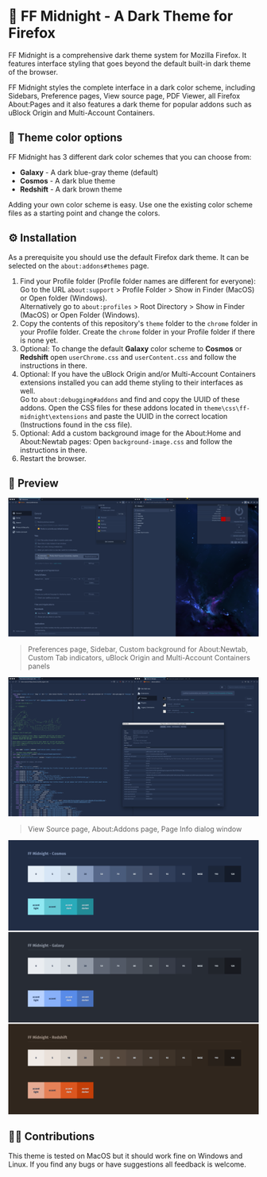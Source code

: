 # 🌚 FF Midnight - A Dark Theme for Firefox

FF Midnight is a comprehensive dark theme system for Mozilla Firefox. It features interface styling that goes beyond the default built-in dark theme of the browser.

FF Midnight styles the complete interface in a dark color scheme, including Sidebars, Preference pages, View source page, PDF Viewer, all Firefox About:Pages and it also features a dark theme for popular addons such as uBlock Origin and Multi-Account Containers.

## 🎨 Theme color options

FF Midnight has 3 different dark color schemes that you can choose from:

- **Galaxy** - A dark blue-gray theme (default)
- **Cosmos** - A dark blue theme
- **Redshift** - A dark brown theme

Adding your own color scheme is easy. Use one the existing color scheme files as a starting point and change the colors.

## ⚙️ Installation

As a prerequisite you should use the default Firefox dark theme. It can be selected on the `about:addons#themes` page.

1. Find your Profile folder (Profile folder names are different for everyone):  
Go to the URL `about:support` > Profile Folder > Show in Finder (MacOS) or Open folder (Windows).  
Alternatively go to `about:profiles` > Root Directory > Show in Finder (MacOS) or Open Folder (Windows).
2. Copy the contents of this repository's `theme` folder to the `chrome` folder in your Profile folder. Create the `chrome` folder in your Profile folder if there is none yet.  
3. Optional: To change the default **Galaxy** color scheme to **Cosmos** or **Redshift** open `userChrome.css` and `userContent.css` and follow the instructions in there. 
4. Optional: If you have the uBlock Origin and/or Multi-Account Containers extensions installed you can add theme styling to their interfaces as well.  
 Go to `about:debugging#addons` and find and copy the UUID of these addons. Open the CSS files for these addons located in `theme\css\ff-midnight\extensions` and paste the UUID in the correct location (Instructions found in the css file).
5. Optional: Add a custom background image for the About:Home and About:Newtab pages: Open `background-image.css` and follow the instructions in there. 
6. Restart the browser.


## 🌌 Preview

![FF Midnight screenshot](preview/ff-midnight-preview-cosmos-1.png)

> Preferences page, Sidebar, Custom background for About:Newtab, Custom Tab indicators, uBlock Origin and Multi-Account Containers panels

![FF Midnight screenshot](preview/ff-midnight-preview-cosmos-2.png)

> View Source page, About:Addons page, Page Info dialog window


![FF Midnight Cosmos palette](preview/ff-midnight-cosmos-palette.png)
![FF Midnight Galaxy palette](preview/ff-midnight-galaxy-palette.png)
![FF Midnight Redshift palette](preview/ff-midnight-redshift-palette.png)

## 👯‍♀️ Contributions

This theme is tested on MacOS but it should work fine on Windows and Linux. If you find any bugs or have suggestions all feedback is welcome.
